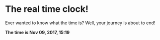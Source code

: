 # The real time clock!

Ever wanted to know what the time is? Well, your journey is about to end!

**The time is Nov 09, 2017, 15:19**